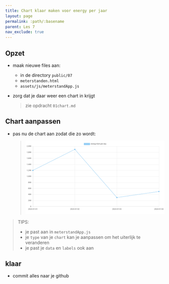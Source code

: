 ```yaml
---
title: Chart klaar maken voor energy per jaar
layout: page 
permalink: :path/:basename 
parent: Les 7
nav_exclude: true
---
```



## Opzet
- maak nieuwe files aan:
    - in de directory `public/07`
    - `meterstanden.html`
    - `assets/js/meterstandApp.js`

- zorg dat je daar weer een chart in krijgt
    > zie opdracht `01chart.md`


## Chart aanpassen

- pas nu de chart aan zodat die zo wordt:
    > ![](img/energyday.PNG)

> TIPS:
> - je past aan in `meterstandApp.js`
> - je `type` van je `chart` kan je aanpassen om het uiterlijk te veranderen
> - je past je `data` en `labels` ook aan

## klaar
- commit alles naar je github